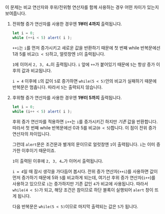 이 문제는 비교 연산자와 후위/전위형 연산자를 함께 사용하는 경우 어떤 차이가 있는지 보여줍니다.

1. 전위형 증가 연산자를 사용한 경우엔 **1부터 4까지** 출력됩니다.

    ```js run
    let i = 0;
    while (++i < 5) alert( i );
    ```

    `++i`는 `i`를 먼저 증가시키고 새로운 값을 반환하기 때문에 첫 번째 while 반복문에선 1과 5를 비교(`1 < 5`)하고, 얼럿창엔 `1`이 출력됩니다.

    `1`에 이어서 `2, 3, 4…`이 출력됩니다. `i` 앞에 `++`가 붙어있기 때문에 `5`는 항상 증가 이후의 값과 비교됩니다. 

    `i = 4` 이후에 `i`의 값이 `5`로 증가하면 `while(5 < 5)`안의 비교가 실패하기 때문에 반복문은 멈춥니다. 따라서 `5`는 출력되지 않습니다.
2. 후위형 증가 연산자를 사용한 경우엔 **1부터 5까지** 출력됩니다.

    ```js run
    let i = 0;
    while (i++ < 5) alert( i );
    ```

    후위 증가 연산자를 적용하면 `i++`는 `i`를 증가시키긴 하지만 *기존* 값을 반환합니다. 따라서 첫 번째 while 반복문에선 0과 5를 비교(`0 < 5`)합니다. 이 점이 전위 증가 연산자의 차이입니다.

    그런데 `alert`문은 조건문과 별개의 문이므로 얼럿창엔 `1`이 출력됩니다. `i`는 이미 증가한 이후이기 때문이죠.

    `1`이 출력된 이후에 `2, 3, 4…`가 이어서 출력됩니다.

    `i = 4`일 때 잠시 생각을 가다듬어 봅시다. 전위 증가 연산자(`++i`)를 사용하면 값이 먼저 증가하기 때문에 5와 `5`를 비교하게 되는데, 여기선 후위 증가 연산자(`i++`)를 사용하고 있으므로 `i`는 증가하지만 기존 값인 `4`가 비교에 사용됩니다. 따라서 `while(4 < 5)`가 되고, 해당 조건은 참이므로 하단 블록이 실행되어 `alert` 창이 뜨게 됩니다.

    다음 반복문은 `while(5 < 5)`이므로 마지막 출력되는 값은 `5`가 됩니다.